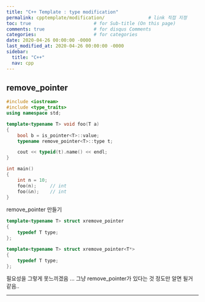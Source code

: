 ```yaml
---
title: "C++ Template : type modification"
permalink: cpptemplate/modification/                # link 직접 지정
toc: true                       # for Sub-title (On this page)
comments: true                  # for disqus Comments
categories:                     # for categories
date: 2020-04-26 00:00:00 -0000
last_modified_at: 2020-04-26 00:00:00 -0000
sidebar:
  title: "C++"
  nav: cpp
---
```


## remove_pointer

```cpp
#include <iostream>
#include <type_traits>
using namespace std;

template<typename T> void foo(T a)
{
    bool b = is_pointer<T>::value;
    typename remove_pointer<T>::type t;

    cout << typeid(t).name() << endl;
}

int main()
{
    int n = 10;
    foo(n);     // int
    foo(&n);    // int
}
```

remove_pointer 만들기

```cpp
template<typename T> struct xremove_pointer
{
    typedef T type;
};

template<typename T> struct xremove_pointer<T*>
{
    typedef T type;
};
```

필요성을 그렇게 못느끼겠음 ... 그냥 remove_pointer가 있다는 것 정도만 알면 될거 같음..

---

